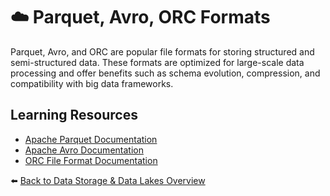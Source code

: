 # ☁️ Parquet, Avro, ORC Formats

Parquet, Avro, and ORC are popular file formats for storing structured and semi-structured data. These formats are optimized for large-scale data processing and offer benefits such as schema evolution, compression, and compatibility with big data frameworks.

## Learning Resources
- [Apache Parquet Documentation](https://parquet.apache.org/documentation/latest/)
- [Apache Avro Documentation](https://avro.apache.org/docs/current/)
- [ORC File Format Documentation](https://orc.apache.org/)

⬅️ [Back to Data Storage & Data Lakes Overview](../../README.md#️-data-storage--data-lakes)

